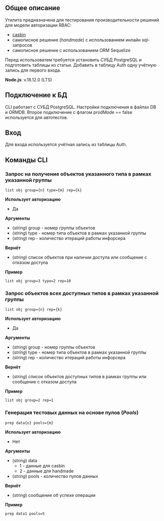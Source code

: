 ## Общее описание
Утилита предназначена для тестирования производительности решений для модели авторизации RBAC:
* [casbin](https://casbin.org/docs/en/overview)
* самописное решение (_handmade_) с использованием инлайн sql-запросов
* самописное решение с использованием ORM Sequelize

Перед использоватем требуется установить СУБД PostgreSQL и подготовить таблицы из статьи. Добавить в таблицу Auth одну учётную запись для первого входа.

**Node.js**: v.18.12.0 (LTS)

## Подключение к БД
CLI работает с СУБД PostgreSQL. Настройки подключения в файлах DB и ORMDB. Второе подключение с флагом prodMode == false используется для автотестов.

## Вход
Для входа используется учётная запись из таблицы Auth.

## Команды CLI
### Запрос на получение объектов указанного типа в рамках указанной группы
```
list obj group={n} type={m} rep={k}
```

**Использует авторизацию**
  * Да

**Аргументы**
  * (_string_) group - номер группы объектов
  * (_string_) type - номер типа объектов в рамках указанной группы
  * (_string_) rep - количество итераций работы инфорсера

**Вернёт**
  * (_string_) список объектов при наличии доступа или сообщение с отказом доступа

**Пример**
```
list obj group=3 type=2 rep=10
```

### Запрос объектов всех доступных типов в рамках указанной группы
```
list obj group={n} rep={k}
```

**Использует авторизацию**
  * Да

**Аргументы**
  * (_string_) group - номер группы объектов
  * (_string_) type - номер типа объектов в рамках указанной группы
  * (_string_) rep - количество итераций работы инфорсера

**Вернёт**
  * (_string_) список объектов доступных типов в рамках группы или сообщение с отказом доступа

**Пример**
```
list obj group=2 rep=1
```

### Генерация тестовых данных на основе пулов (_Pools_)
```
prep data{n} pools={m}
```

**Использует авторизацию**
  * Нет

**Аргументы**
  * (_string_) data
    * 1 - данные для casbin
    * 2 - данные для handmade
  * (_string_) pools - количество пулов данных

**Вернёт**
  * (_string_) сообщение об успехе операции

**Пример**
```
prep data1 pools=5
```